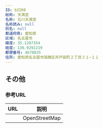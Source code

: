 ```yaml
---
ID: b3IK0
総称: 天満宮
名称: 北川天満宮
名称読み: null
別名: null
都道府県: 愛知県
区域: 名古屋市
緯度: 35.1207354
経度: 136.9292219
郵便番号: 4670835
住所: 愛知県名古屋市瑞穂区井戸田町２丁目３１−１１
---
```


## その他

### 参考URL

| URL | 説明          |
| --- | ------------- |
|     | OpenStreetMap |

